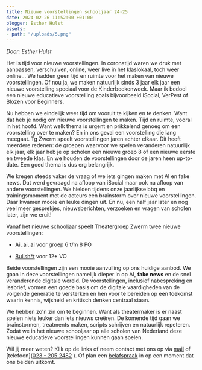 ```yaml
---
title: Nieuwe voorstellingen schooljaar 24-25
date: 2024-02-26 11:52:00 +01:00
blogger: Esther Hulst
assets:
- path: "/uploads/5.png"
---
```


*Door: Esther Hulst*

Het is tijd voor nieuwe voorstellingen. In coronatijd waren we druk met aanpassen, verschuiven, online, weer live in het klaslokaal, toch weer online… We hadden geen tijd en ruimte voor het maken van nieuwe voorstellingen. Of nou ja, we maken natuurlijk sinds 3 jaar elk jaar een nieuwe voorstelling speciaal voor de Kinderboekenweek. Maar ik bedoel een nieuwe educatieve voorstelling zoals bijvoorbeeld iSocial, VerPest of Blozen voor Beginners.

Nu hebben we eindelijk weer tijd om vooruit te kijken en te denken. Want dat heb je nodig om nieuwe voorstellingen te maken. Tijd en ruimte, vooral in het hoofd. Want welk thema is urgent en prikkelend genoeg om een voorstelling over te maken? En in ons geval een voorstelling die lang meegaat. Tg Zwerm speelt voorstellingen jaren achter elkaar. Dit heeft meerdere redenen: de groepen waarvoor we spelen veranderen natuurlijk elk jaar, elk jaar heb je op scholen een nieuwe groep 8 of een nieuwe eerste en tweede klas. En we houden de voorstellingen door de jaren heen up-to-date. Een goed thema is dus erg belangrijk.

We kregen steeds vaker de vraag of we iets gingen maken met AI en fake news. Dat werd gevraagd na afloop van iSocial maar ook na afloop van andere voorstellingen. We hielden tijdens onze jaarlijkse bbq en trainingsmoment met de acteurs een brainstorm over nieuwe voorstellingen. Daar kwamen mooie en leuke dingen uit. En nu, een half jaar later en nog veel meer gesprekjes, nieuwsberichten, verzoeken en vragen van scholen later, zijn we eruit!

Vanaf het nieuwe schooljaar speelt Theatergroep Zwerm twee nieuwe voorstellingen:

* [Ai, ai, ai](https://www.opde1sterij.nl/theatergroep-zwerm/ai-ai-ai/) voor groep 6 t/m 8 PO

* [Bullsh\*t](https://www.opde1sterij.nl/theatergroep-zwerm/bullsh-t/) voor 12\+ VO

Beide voorstellingen zijn een mooie aanvulling op ons huidige aanbod. We gaan in deze voorstellingen namelijk dieper in op AI, **fake news** en de snel veranderende digitale wereld. De voorstellingen, inclusief nabespreking en lesbrief, vormen een goede basis om de digitale vaardigheden van de volgende generatie te versterken en hen voor te bereiden op een toekomst waarin kennis, wijsheid en kritisch denken centraal staan.

We hebben zo'n zin om te beginnen. Want als theatermaker is er naast spelen niets leuker dan iets nieuws creëren. De komende tijd gaan we brainstormen, treatments maken, scripts schrijven en natuurlijk repeteren. Zodat we in het nieuwe schooljaar op alle scholen van Nederland deze nieuwe educatieve voorstellingen kunnen gaan spelen.

Wil jij meer weten? Klik op de links of neem contact met ons op via [mail](http://mailto:info@opde1sterij.nl) of \[telefoon\](<a href="tel:\+31232052482" title="Bel Op de eerste rij">023 - 205 2482</a>  ). Of plan een [belafspraak](https://calendly.com/opde1sterij/info-over-nieuwe-voorstellingen) in op een moment dat ons beiden uitkomt.